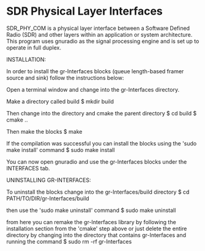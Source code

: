 <h1>SDR Physical Layer Interfaces</h1>

SDR_PHY_COM is a physical layer interface between a Software Defined Radio (SDR) and other layers within an application or system architecture. This program uses gnuradio as the signal processing engine and is set up to operate in full duplex.

INSTALLATION:

In order to install the gr-Interfaces blocks (queue length-based framer source and sink) follow the instructions below:

Open a terminal window and change into the gr-Interfaces directory.

Make a directory called build
$ mkdir build

Then change into the directory and cmake the parent directory
$ cd build
$ cmake ..

Then make the blocks
$ make

If the compilation was successful you can install the blocks using the 'sudo make install' command
$ sudo make install

You can now open gnuradio and use the gr-Interfaces blocks under the INTERFACES tab.

UNINSTALLING GR-INTERFACES:

To uninstall the blocks change into the gr-Interfaces/build directory
$ cd PATH/TO/DIR/gr-Interfaces/build

then use the 'sudo make uninstall' command
$ sudo make uninstall

from here you can remake the gr-Interfaces library by following the installation section from the 'cmake' step above or just delete the entire directory by changing into the directory that contains gr-Interfaces and running the command
$ sudo rm -rf gr-Interfaces


